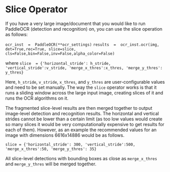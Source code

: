 ﻿# Slice Operator
If you have a very large image/document that you would like to run PaddleOCR (detection and recognition) on, you can use the slice operation as follows:

`ocr_inst  =  PaddleOCR(**ocr_settings)`
`results  =  ocr_inst.ocr(img, det=True,rec=True, slice=slice, cls=False,bin=False,inv=False,alpha_color=False)`

where
`slice  = {'horizontal_stride': h_stride, 'vertical_stride':v_stride, 'merge_x_thres':x_thres, 'merge_y_thres': y_thres}`

Here, `h_stride`, `v_stride`, `x_thres`, and `y_thres` are user-configurable values and need to be set manually. The way the `slice` operator works is that it runs a sliding window across the large input image, creating slices of it and runs the OCR algorithms on it.

The fragmented slice-level results are then merged together to output image-level detection and recognition results. The horizontal and vertical strides cannot be lower than a certain limit (as too low values would create so many slices it would be very computationally expensive to get results for each of them). However, as an example the recommended values for an image with dimensions 6616x14886 would be as follows.

`slice = {'horizontal_stride': 300, 'vertical_stride':500, 'merge_x_thres':50, 'merge_y_thres': 35}`

All slice-level detections with bounding boxes as close as `merge_x_thres` and `merge_y_thres` will be merged together.
